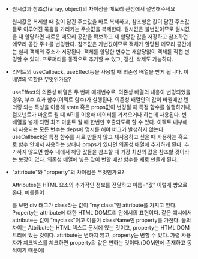 - 원시값과 참조값(array, object)의 차이점을 메모리 관점에서 설명해주세요

  원시값은 복제할 때 값이 담긴 주솟값을 바로 복제하고, 참조형은 값이 담긴 주소값들로 이루어진 묶음을 가리키는 주솟값을 복제한다. 원시값은 불변값이므로 원시값을 재 할당하면 새로운 메모리 공간을 확보하고 재 할당한 값을 저장하고 참조하던 메모리 공간 주소를 변경한다. 참조값은 가변값이므로 객체가 할당된 메모리 공간에는 실제 객체의 주소가 저장된다. 객체를 할당한 변수는 재할당없이 객체를 직접 변경할 수 있다. 프로퍼티를 동적으로 추가할 수 있고, 갱신, 삭제도 가능하다.

- 리액트의 useCallback, useEffect등을 사용할 때 의존성 배열을 받게 됩니다. 이 배열의 역할은 무엇인가요?

  useEffect의 의존성 배열은 두 번째 매개변수로, 의존성 배열의 내용이 변경되었을 경우, 부수 효과 함수(이펙트 함수)가 실행된다. 의존성 배열안의 값이 바뀔때만 렌더링 되는 특성을 이용해 state 혹은 props값이 변경될 때 특정 함수를 실행하거나, 컴포넌트가 마운트 될 때 API를 이용해 데이터를 가져오거나 하는데 사용된다. 빈 배열을 넣게 되면 최초 마운트 될 때 한번만 호출되도록 할 수 있다. 이펙트 내부에서 사용되는 모든 변수는 deps에 명시를 해야 버그가 발생하지 않는다.
  useCallback은 특정 함수를 새로 만들지 않고 재사용하고 싶을 때 사용하는 훅으로 함수 안에서 사용하는 상태나 props가 있다면 의존성 배열에 추가하게 된다. 추가하지 않으면 함수 내에서 해당 값들을 참조할 때 가장 최신의 값을 참조할 것이라는 보장이 없다. 의존성 배열에 넣은 값이 변할 때만 함수를 새로 만들게 된다.

- "attribute"와 "property"의 차이점은 무엇인가요?

  Attributes는 HTML 요소의 추가적인 정보를 전달하고 이름="값" 이렇게 쌍으로 온다. 예를들어 <div class="my class"></div> 를 보면 div 태그가 class라는 값이 "my class"인 attribute를 가지고 있다.
  Property는 attribute에 대한 HTML DOM트리 안에서의 표현이다. 같은 예시에서 attribute는 값이 "myclass"이고 이름이 className인 property를 가진다.
  둘의 차이는 Attribute는 HTML 텍스트 문서에 있는 것이고, property는 HTML DOM 트리에 있는 것이다. attribute는 변하지 않고, property는 변할 수 있다. 가령 사용자가 체크박스를 체크하면 property의 값은 변하는 것이다.(DOM안에 존재하고 동적이기 때문에)
